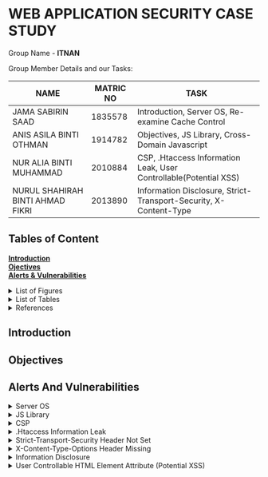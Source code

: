 # WEB APPLICATION SECURITY CASE STUDY 

Group Name - **ITNAN**<br>

Group Member Details and our Tasks:

NAME                          |MATRIC NO                      | TASK                    |
-------------------------------|-----------------------------|-----------------------------|
JAMA SABIRIN SAAD         |1835578          |Introduction, Server OS, Re-examine Cache Control |
ANIS ASILA BINTI OTHMAN          |    1914782         |Objectives, JS Library, Cross-Domain Javascript        |
NUR ALIA BINTI MUHAMMAD   |2010884 |CSP, .Htaccess Information Leak, User Controllable(Potential XSS) |
NURUL SHAHIRAH BINTI AHMAD FIKRI|2013890  |Information Disclosure, Strict-Transport-Security, X-Content-Type  |

## Tables of Content
**[Introduction](#introduction)**<br>
**[Ojectives](#objectives)**<br>
**[Alerts & Vulnerabilities](#alerts-and-vulnerabilities)**<br>

<details><summary>List of Figures</summary>
  
 write text here
  
</details>

<details><summary>List of Tables</summary>
  
  Write text here
  
</details>

<details><summary>References</summary>
  
  Write text here
  
</details>

## Introduction

## Objectives

## Alerts And Vulnerabilities

<details><summary>Server OS</summary>
  
  * Level of the risk - **text**
  * Classification of threat - 
  * Prevent the vulnerabilities
  
</details>

<details><summary>JS Library</summary>
  
  * Level of the risk - **text**
  * Classification of threat - 
  * Prevent the vulnerabilities
  
</details>

<details><summary>CSP</summary>
  
  * Level of the risk - Medium 
  * Classification of threat - CWE ID 693
  * Identification :
   The Content Security Policy (CSP) is designed to offer supplementary security by identifying and resolving certain types of attacks, including Cross Site Scripting (XSS) and data injection attacks, which are commonly employed for activities such as website defacement, malware dissemination, and data theft. This security measure utilizes a standardized set of HTTP headers, enabling website owners to designate authorised sources of content. According to the Common Weakness Enumeration (CWE) website, the website in question lacks sufficient protection and requires additional defensive measures due to the absence of a protective mechanism against a particular class of attack.

  * Evaluation :
  During a website evaluation, it was revealed that the website's headers were misconfigured, creating security gaps that could be exploited by attackers. The vulnerabilities were identified in the website's portal index and a text document under robots. This situation is concerning since it leaves the website open to attack, allowing malicious actors to take advantage of the vulnerabilities and gain entry with ease.

* Prevention : 
1. Ensure that the website's headers are correctly configured and that they conform to established best practices. This can be done using tools such as security scanners, which can identify potential issues and provide recommendations for addressing them.

2. Implement HTTPS encryption to protect sensitive data in transit and prevent attackers from intercepting or modifying communications between the website and its users.

3. Train website developers and administrators on secure coding practices and the latest security threats, so they can stay informed and take proactive measures to protect the website from attacks.

</details>

<details><summary>.Htaccess Information Leak</summary>
  
  * Level of the risk - Medium
  * Classification of threat - CWE ID 94
  * Identification : Htaccess files have the ability to modify the configuration of Apache Web Server, enabling users to enable or disable additional functionalities and features. According to CWE, a user's input containing code syntax can alter the intended control flow of the product, leading to arbitrary code execution. Injection problems cover a wide range of issues and require different mitigation methods. All injection issues share a commonality in that they allow control plane data to be injected into the user-controlled data plane, making them injection vulnerabilities.
  
  * Evaluation : During the evaluation, it was discovered that the .htaccess file was publicly accessible, which poses a significant security risk as sensitive information related to the website's configuration can be exposed to malicious actors. The .htaccess file is used to set configuration directives for a specific document directory and its subdirectories within the Apache Web Server. Therefore, if it falls into the wrong hands, it can be used to modify the server's behavior or expose sensitive information, leading to potential attacks such as website defacement or data theft.
  
* Prevention : 
1. Use server configuration files instead: Use server configuration files instead of .htaccess files, as server configuration files offer more security and control.
  
2. Regularly monitor and review files: Review all files, including .htaccess files, on a regular basis for any unauthorized changes.
  
3. Implement access controls: Implement access controls, such as firewalls and password protection, to limit access to the website and its files to only authorized users and cannot be accessible.
  
</details>

<details><summary>Strict-Transport-Security Header Not Set</summary>

* Level of the risk - Low

* Classification of threat - CWE ID 693

* Identification :

* Evaluation:

* Prevention: 

</details>

<details><summary>X-Content-Type-Options Header Missing</summary>

* Level of the risk - Low

* Classification of threat - CWE ID 693

* Identification : The X-Content-Type-Options header is a security header that directs web browsers not to override the response content-type header. This is significant because some web browsers may try to sniff the content type of a response to determine the manner in which to deal with it. For instance, if a response is marked as text/html but actually contains JavaScript code, a browser may still try to run the JavaScript code, which could cause security problems. A server could be vulnerable to attacks like content spoofing, where an attacker could change the response content-type to deceive a browser into running malicious code, by leaving out the X-Content-Type-Options header. X-Content-Type-Options Header Missing is a vulnerability where a web server fails to include the X-Content-Type-Options header in its HTTP responses, which corresponds to CWE. By tricking a web browser into thinking a response is a different content type, an attacker can use MIME sniffing attacks, which are mitigated by this header. A web server may be vulnerable to content spoofing, MIME sniffing, cross-site scripting (XSS), and clickjacking attacks without the X-Content-Type-Options header.

* Evaluation:

* Prevention: 
1. Implement the X-Content-Type-Options header in HTTP responses: This header's value ought to be nosniff. By doing this, the web server instructs web browsers to only comprehend the response's content according to the response content-type header.

2. Set the web application frameworks: The X-Content-Type-Options header can be set using built-in options in web application frameworks like ASP.NET and Ruby on Rails. By turning on this feature, MIME sniffing attacks can be avoided.

3. Use a content delivery network (CDN): By delivering content with the appropriate MIME type and ensuring that the X-Content-Type-Options header is set in HTTP responses, a CDN can assist in preventing MIME sniffing attacks.

4. Scan for vulnerabilities frequently: Regular vulnerability scans can help locate any X-Content-Type-Options headers that are missing from a security protocol.

5. Maintain software updates: To prevent known vulnerabilities related to the X-Content-Type-Options header, make sure that the web server and all of its software components are up to date with the most recent security patches and updates.

</details>

<details><summary>Information Disclosure</summary>

* Level of the risk - Informational

* Classification of threat - CWE ID 200

* Identification : Information disclosure can be exploited by attackers in a variety of ways. Suspicious comments, which could be shared on a website or within a JavaScript file like the one in the URL, might be used by attackers to reveal confidential information such as usernames, passwords, or other personal data. This information could be used by attackers to carry out additional attacks, such as phishing or identity theft. Attackers could also use information disclosure as a form of monitoring, gathering information about a target or system in order to plan a more sophisticated attack. If suspicious comments indicate sensitive or private information to unauthorised parties, they may be classified as an information leak vulnerability under CWE-200. Such comments might include information that attackers might utilise to gain unauthorized access to a system or conduct other malicious activities.

* Evaluation:

* Prevention: 
1. Secure coding practices: Developers should adhere to secure coding practices and use code review tools to identify and eliminate any suspicious comments. They should also be acquainted with best practices for security and kept up-to-date on the latest security threats and vulnerabilities.

2. Sanitise user inputs and activate access controls: To prevent unauthorized access to sensitive data, applications should sanitize user inputs and implement access controls.

3. Encrypt and hash sensitive data: To prevent unauthorized access and data leaks, sensitive data should be encrypted and hashed.

4. Limit sensitive data exposure: Developers should limit sensitive data exposure by only maintaining it when necessary and keeping it concealed from potential hackers.

5. Regularly monitoring system logs: It can aid in the detection of suspicious activity and the prevention of data leaks. This can include employing intrusion detection and prevention systems as well as monitoring network traffic for indications of attacks.

6. Educate users: Users should be educated on the importance of keeping their personal information secure and the manner in which to avoid phishing scams and other common attacks that can lead to information disclosure.

</details>

<details><summary>User Controllable HTML Element Attribute (Potential XSS)</summary>

 * Level of the risk - Low
  * Classification of threat - CWE ID 20
  * Identification : The aim of the security check is to examine user-provided input in query string parameters and POST data to locate instances where specific HTML attribute values can be manipulated. The objective of this check is to identify possible hot-spots for cross-site scripting (XSS) attacks, which necessitate further review by a security analyst to determine their exploitability. If software fails to validate input correctly, an attacker can generate input that is unexpected by the application. According to the CWE website, this can result in unintended input being delivered to parts of the system, which may lead to altered control flow, arbitrary control of a resource, or arbitrary code execution.
  
  * Evaluation : During the website evaluation, it was discovered that there were issues with input validation in query parameters located in the language function of the portal index. This vulnerability allowed for user-controlled HTML attribute values, which could be exploited by injecting special characters to test for potential cross-site scripting (XSS) attacks. This vulnerability is highly concerning since it could allow an attacker to inject malicious code into the website, confusing visitors and leading to unwanted situations such as scams.

  * Prevention : 
  1. Ensure that any user-supplied data is sanitized and validated before being used by the application. This can include validating input data type, length, and format, as well as restricting input to only allow certain characters or patterns. 
  
  2. Implementing a Content Security Policy (CSP) with appropriate HTTP headers can help prevent XSS attacks by restricting the sources of content that can be loaded on the website and regular security assessments and testing can also help identify and address any vulnerabilities before they can be exploited by attackers.
  
</details>



